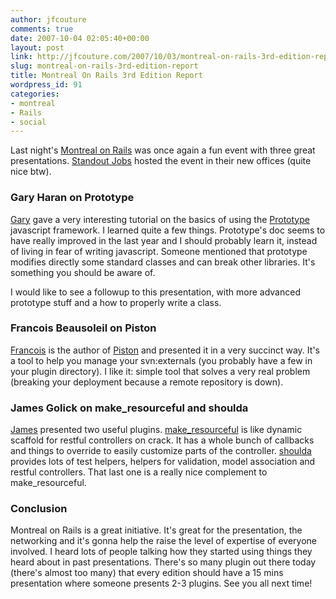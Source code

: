 ```yaml
---
author: jfcouture
comments: true
date: 2007-10-04 02:05:40+00:00
layout: post
link: http://jfcouture.com/2007/10/03/montreal-on-rails-3rd-edition-report/
slug: montreal-on-rails-3rd-edition-report
title: Montreal On Rails 3rd Edition Report
wordpress_id: 91
categories:
- montreal
- Rails
- social
---
```


Last night's [Montreal on Rails](http://www.montrealonrails.com/2007/10/03/mor-3-another-smashing-success/#comments) was once again a fun event with three great presentations. [Standout Jobs](http://www.standoutjobs.com/) hosted the event in their new offices (quite nice btw).





### Gary Haran on Prototype





[Gary](http://www.garyharan.com/index.php/2007/10/02/mor3-montreal-on-rails-show-notes/#comments) gave a very interesting tutorial on the basics of using the [Prototype](http://www.prototypejs.org/) javascript framework. I learned quite a few things. Prototype's doc seems to have really improved in the last year and I should probably learn it, instead of living in fear of writing javascript. Someone mentioned that prototype modifies directly some standard classes and can break other libraries. It's something you should be aware of.





I would like to see a followup to this presentation, with more advanced prototype stuff and a how to properly write a class.





### Francois Beausoleil on Piston





[Francois](http://blog.teksol.info/) is the author of [Piston](http://piston.rubyforge.org/) and presented it in a very succinct way. It's a tool to help you manage your svn:externals (you probably have a few in your plugin directory). I like it: simple tool that solves a very real problem (breaking your deployment because a remote repository is down).





### James Golick on make_resourceful and shoulda





[James](http://jamesgolick.com/2007/10/3/plugins-i-ve-known-and-loved-1) presented two useful plugins. [make_resourceful](http://svn.hamptoncatlin.com/make_resourceful/trunk/) is like dynamic scaffold for restful controllers on crack. It has a whole bunch of callbacks and things to override to easily customize parts of the controller. [shoulda](http://dev.thoughtbot.com/shoulda/) provides lots of test helpers, helpers for validation, model association and restful controllers. That last one is a really nice complement to make_resourceful.





### Conclusion





Montreal on Rails is a great initiative. It's great for the presentation, the networking and it's gonna help the raise the level of expertise of everyone involved. I heard lots of people talking how they started using things they heard about in past presentations. There's so many plugin out there today (there's almost too many) that every edition should have a 15 mins presentation where someone presents 2-3 plugins. See you all next time!
